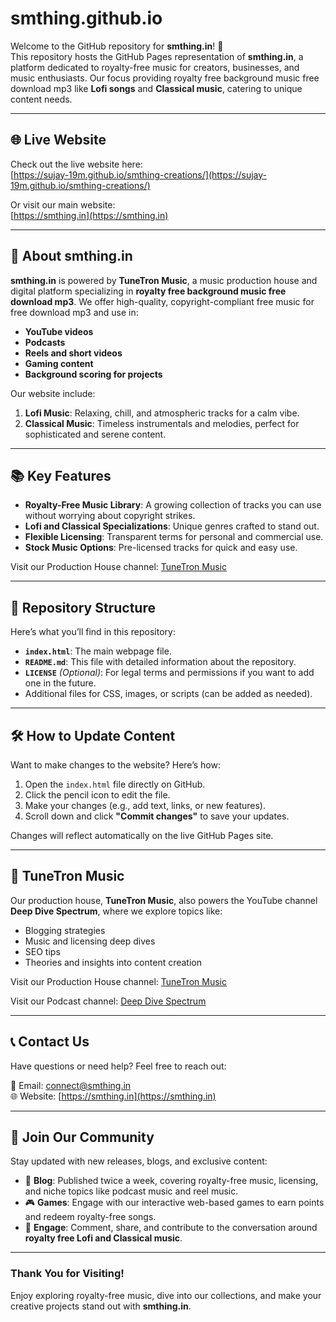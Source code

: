 # smthing.github.io

Welcome to the GitHub repository for **smthing.in**! 🎵  
This repository hosts the GitHub Pages representation of **smthing.in**, a platform dedicated to royalty-free music for creators, businesses, and music enthusiasts. Our focus providing royalty free background music free download mp3 like **Lofi songs** and **Classical music**, catering to unique content needs.

---

## 🌐 Live Website

Check out the live website here:  
[https://sujay-19m.github.io/smthing-creations/](https://sujay-19m.github.io/smthing-creations/)

Or visit our main website:  
[https://smthing.in](https://smthing.in)

---

## 🎯 About smthing.in

**smthing.in** is powered by **TuneTron Music**, a music production house and digital platform specializing in **royalty free background music free download mp3**. We offer high-quality, copyright-compliant free music for free download mp3 and use in:

- **YouTube videos**  
- **Podcasts**  
- **Reels and short videos**  
- **Gaming content**  
- **Background scoring for projects**

Our website include:  
1. **Lofi Music**: Relaxing, chill, and atmospheric tracks for a calm vibe.  
2. **Classical Music**: Timeless instrumentals and melodies, perfect for sophisticated and serene content.  

---

## 📚 Key Features

- **Royalty-Free Music Library**: A growing collection of tracks you can use without worrying about copyright strikes.
- **Lofi and Classical Specializations**: Unique genres crafted to stand out.
- **Flexible Licensing**: Transparent terms for personal and commercial use.
- **Stock Music Options**: Pre-licensed tracks for quick and easy use.

Visit our Production House channel: [TuneTron Music](https://www.youtube.com/@TuneTronMusic)

---

## 📂 Repository Structure

Here’s what you’ll find in this repository:

- **`index.html`**: The main webpage file.
- **`README.md`**: This file with detailed information about the repository.
- **`LICENSE`** *(Optional)*: For legal terms and permissions if you want to add one in the future.
- Additional files for CSS, images, or scripts (can be added as needed).

---

## 🛠️ How to Update Content

Want to make changes to the website? Here’s how:  

1. Open the `index.html` file directly on GitHub.  
2. Click the pencil icon to edit the file.  
3. Make your changes (e.g., add text, links, or new features).  
4. Scroll down and click **"Commit changes"** to save your updates.  

Changes will reflect automatically on the live GitHub Pages site.

---

## 🌟 TuneTron Music

Our production house, **TuneTron Music**, also powers the YouTube channel **Deep Dive Spectrum**, where we explore topics like:

- Blogging strategies
- Music and licensing deep dives
- SEO tips
- Theories and insights into content creation

Visit our Production House channel: [TuneTron Music](https://www.youtube.com/@TuneTronMusic)

Visit our Podcast channel: [Deep Dive Spectrum](https://www.youtube.com/@DeepDiveSpectrum)


---

## 📞 Contact Us

Have questions or need help? Feel free to reach out:  

📧 Email: connect@smthing.in  
🌐 Website: [https://smthing.in](https://smthing.in)

---

## 🙌 Join Our Community

Stay updated with new releases, blogs, and exclusive content:

- 📜 **Blog**: Published twice a week, covering royalty-free music, licensing, and niche topics like podcast music and reel music.
- 🎮 **Games**: Engage with our interactive web-based games to earn points and redeem royalty-free songs.
- 💬 **Engage**: Comment, share, and contribute to the conversation around **royalty free Lofi and Classical music**.

---

### **Thank You for Visiting!**

Enjoy exploring royalty-free music, dive into our collections, and make your creative projects stand out with **smthing.in**.
